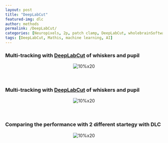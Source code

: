 ```yaml
---
layout: post
title: "DeepLabCut"
featured-img: dlc
author: methods
permalink: /DeepLabCut/
categories: [Neuropixels, 2p, patch clamp, DeepLabCut, wholebrainSoftware, HTS]
tags: [DeepLabCut, Mathis, machine learning, AI]
---
```


### Multi-tracking with [DeepLabCut](http://www.mousemotorlab.org/deeplabcut) of whiskers and pupil 
<div style="text-align:center"><img
alt="10%x20"
src="{{ site.url }}{{ site.baseurl }}/assets/img/gif/dlcgif.gif"
data-src="{{ site.url }}{{ site.baseurl }}/assets/img/gif/dlcgif.gif"
class="lazyload" /></div>  
<br></br>

### Multi-tracking with [DeepLabCut](http://www.mousemotorlab.org/deeplabcut) of whiskers and pupil 
<div style="text-align:center"><img
alt="10%x20"
src="{{ site.url }}{{ site.baseurl }}/assets/img/gif/dlcPupil.gif"
data-src="{{ site.url }}{{ site.baseurl }}/assets/img/gif/dlcPupil.gif"
class="lazyload" /></div>  
<br></br>

### Comparing the performance with 2 different startegy with DLC
<div style="text-align:center"><img
alt="10%x20"
src="{{ site.url }}{{ site.baseurl }}/assets/img/tools/dlcPupilComp.jpg"
data-src="{{ site.url }}{{ site.baseurl }}/assets/img/tools/dlcPupilComp.jpg"
class="lazyload" /></div>